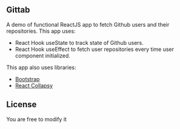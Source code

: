 ## Gittab

A demo of functional ReactJS app to fetch Github users and their repositories. This app uses:

- React Hook useState to track state of Github users.
- React Hook useEffect to fetch user repositories every time user component initialized.

This app also uses libraries:

- [Bootstrap](https://www.npmjs.com/package/bootstrap)
- [React Collapsy](https://www.npmjs.com/package/react-collapsy)

## License

You are free to modify it